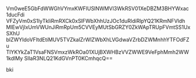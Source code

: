 Vm0weE5GbFdWWGhVYmxKWFlUSlNWMVl3WkRSV01XeDBZM3BHYWxac1ducFdi
VFZyVm0xS1IyTkliRmRXCk0xSlFWbXhhUzJOc1duRldiRlpYQ21KRmNFVldh
MlEwVjIxUmVWUnJiRmRpUm5CVVEyMUtSbGRZY0ZkWApTRUpFVmtSS1UxSXhU
blZWYldoVFltdEtiMUV5TVZkalZrWlZWbXhLVGdwaVZrbDZWMnhhYTFOdFZu
TlYKYkZaT1VsaFNSVmxzWkROa01XUjBXWHBzVVZWWE9VeFphMmh2WW1kdlMy
SllaR3NLQ21KdGVnPT0KCmhqcQ==

bki